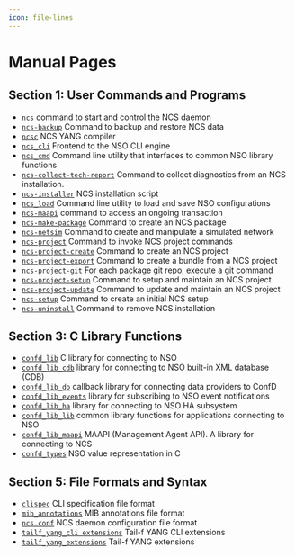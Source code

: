 ```yaml
---
icon: file-lines
---
```


# Manual Pages

## Section 1: User Commands and Programs

* [`ncs`](section1.md#ncs) command to start and control the NCS daemon
* [`ncs-backup`](section1.md#ncs-backup) Command to backup and restore NCS data
* [`ncsc`](section1.md#ncsc) NCS YANG compiler
* [`ncs_cli`](section1.md#ncs_cli) Frontend to the NSO CLI engine
* [`ncs_cmd`](section1.md#ncs_cmd) Command line utility that interfaces to common NSO library functions
* [`ncs-collect-tech-report`](section1.md#ncs-collect-tech-report) Command to collect diagnostics from an NCS installation.
* [`ncs-installer`](section1.md#ncs-installer) NCS installation script
* [`ncs_load`](section1.md#ncs_load) Command line utility to load and save NSO configurations
* [`ncs-maapi`](section1.md#ncs-maapi) command to access an ongoing transaction
* [`ncs-make-package`](section1.md#ncs-make-package) Command to create an NCS package
* [`ncs-netsim`](section1.md#ncs-netsim) Command to create and manipulate a simulated network
* [`ncs-project`](section1.md#ncs-project) Command to invoke NCS project commands
* [`ncs-project-create`](section1.md#ncs-project-create) Command to create an NCS project
* [`ncs-project-export`](section1.md#ncs-project-export) Command to create a bundle from a NCS project
* [`ncs-project-git`](section1.md#ncs-project-git) For each package git repo, execute a git command
* [`ncs-project-setup`](section1.md#ncs-project-setup) Command to setup and maintain an NCS project
* [`ncs-project-update`](section1.md#ncs-project-update) Command to update and maintain an NCS project
* [`ncs-setup`](section1.md#ncs-setup) Command to create an initial NCS setup
* [`ncs-uninstall`](section1.md#ncs-uninstall) Command to remove NCS installation

## Section 3: C Library Functions

* [`confd_lib`](section3.md#confd_lib) C library for connecting to NSO
* [`confd_lib_cdb`](section3.md#confd_lib_cdb) library for connecting to NSO built-in XML database (CDB)
* [`confd_lib_dp`](section3.md#confd_lib_dp) callback library for connecting data providers to ConfD
* [`confd_lib_events`](section3.md#confd_lib_events) library for subscribing to NSO event notifications
* [`confd_lib_ha`](section3.md#confd_lib_ha) library for connecting to NSO HA subsystem
* [`confd_lib_lib`](section3.md#confd_lib_lib) common library functions for applications connecting to NSO
* [`confd_lib_maapi`](section3.md#confd_lib_maapi) MAAPI (Management Agent API). A library for connecting to NCS
* [`confd_types`](section3.md#confd_types) NSO value representation in C

## Section 5: File Formats and Syntax

* [`clispec`](section5.md#clispec) CLI specification file format
* [`mib_annotations`](section5.md#mib_annotations) MIB annotations file format
* [`ncs.conf`](section5.md#ncs.conf) NCS daemon configuration file format
* [`tailf_yang_cli extensions`](section5.md#tailf_yang_cli_extensions) Tail-f YANG CLI extensions
* [`tailf_yang_extensions`](section5.md#tailf_yang_extensions) Tail-f YANG extensions

